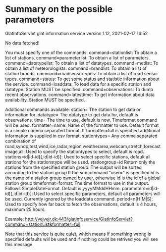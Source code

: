 # Summary on the possible parameters

GlatInfoServlet glat information service version 1.12, 2021-02-17 14:52

No data fetched!

You must specify one of the commands:
  command=stationlist: To obtain a list of stations.
  command=parameterlist: To obtain a list of parameters.
  command=datatypelist: To obtain a list of datatypes.
  command=metlist: To obtain a list of meteorologists.
  command=brandlist: To obtain a list of station brands.
  command=roadsensortypes: To obtain a list of road sensor types.
  command=status: To get some status and statistic information about the service.
  command=loaddata: To load data for a specific station and datatype. Station MUST be specified.
  command=observations: To dump recent observations.
  command=latesttime: To get information about data availability. Station MUST be specified.

Additional commands available:
  station=<id> The station to get data or information for.
  datatype=<number> The datatype to get data for, default is observations.
  time=<time> The time to use, default is now. Timeformat command will be used.
  formatter=name: Name of the formatter to use. Default format is a simple comma separated format.
    If formatter=full is specified additional information is supplied in csv format.
  stationtypes= Any comma separated combination of road,synop,test,wind,ice,radar,region,weatherarea,webcam,stretch,forecastimage,all:
    Used to specify the stationtypes to select, default is road.
  stations=id|id-id[{,id|id-id}]: Used to select specific stations, default all stations for the stationstype will be used.
  stationgroup=id Return only the stations from the specified station group. The output will be sorted according to the station group
    If the subcommand "user=" is specified id is the name of a station group owned by user, otherwise id is the id of a global station group
  timeformat=format: The time format to use in the output. Follows SimpleDateFormat. Default is yyyyMMddHHmm.
  parameters=id|id-id[{,id|id-id}]: Used to select specific parameters, default all parameters will be used. Currently ignored by the loaddata command.
  period=n[H|M|S]: Used to specify how far back to fetch the observations, default is 4 hours, maximum 25 hours.

Example: http://vejvejr.dk:443/glatinfoservice/GlatInfoServlet?command=stationList&formatter=full

Note that this service is quite quiet, which means if something wrong is specified defaults will be used and if nothing could be retrived you will see this message.
